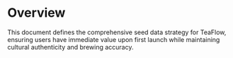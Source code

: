 # Overview
This document defines the comprehensive seed data strategy for TeaFlow, ensuring users have immediate value upon first launch while maintaining cultural authenticity and brewing accuracy.
